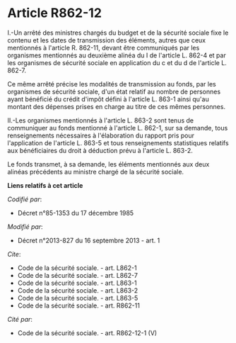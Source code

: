 # Article R862-12

I.-Un arrêté des ministres chargés du budget et de la sécurité sociale fixe le contenu et les dates de transmission des
éléments, autres que ceux mentionnés à l'article R. 862-11, devant être communiqués par les organismes mentionnés au deuxième
alinéa du I de l'article L. 862-4 et par les organismes de sécurité sociale en application du c et du d de l'article L.
862-7. 

Ce même arrêté précise les modalités de transmission au fonds, par les organismes de sécurité sociale, d'un état relatif au
nombre de personnes ayant bénéficié du crédit d'impôt défini à l'article L. 863-1 ainsi qu'au montant des dépenses prises en
charge au titre de ces mêmes personnes. 

II.-Les organismes mentionnés à l'article L. 863-2 sont tenus de communiquer au fonds mentionné à l'article L. 862-1, sur sa
demande, tous renseignements nécessaires à l'élaboration du rapport pris pour l'application de l'article L. 863-5 et tous
renseignements statistiques relatifs aux bénéficiaires du droit à déduction prévu à l'article L. 863-2. 

Le fonds transmet, à sa demande, les éléments mentionnés aux deux alinéas précédents au ministre chargé de la sécurité
sociale.

**Liens relatifs à cet article**

_Codifié par_:

  - Décret n°85-1353 du 17 décembre 1985

_Modifié par_:

  - Décret n°2013-827 du 16 septembre 2013 - art. 1

_Cite_:

  - Code de la sécurité sociale. - art. L862-1
  - Code de la sécurité sociale. - art. L862-7
  - Code de la sécurité sociale. - art. L863-1
  - Code de la sécurité sociale. - art. L863-2
  - Code de la sécurité sociale. - art. L863-5
  - Code de la sécurité sociale. - art. R862-11

_Cité par_:

  - Code de la sécurité sociale. - art. R862-12-1 (V)
